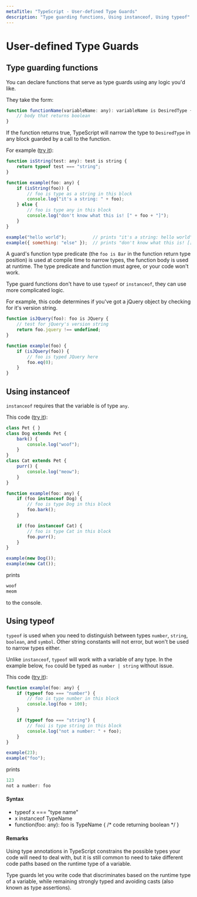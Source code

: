 ```yaml
---
metaTitle: "TypeScript - User-defined Type Guards"
description: "Type guarding functions, Using instanceof, Using typeof"
---
```


# User-defined Type Guards




## Type guarding functions


You can declare functions that serve as type guards using any logic you'd like.

They take the form:

```js
function functionName(variableName: any): variableName is DesiredType {
    // body that returns boolean
}

```

If the function returns true, TypeScript will narrow the type to `DesiredType` in any block guarded by a call to the function.

For example ([try it](https://goo.gl/xV4pLK)):

```js
function isString(test: any): test is string {
    return typeof test === "string";
}

function example(foo: any) {
    if (isString(foo)) {
        // foo is type as a string in this block
        console.log("it's a string: " + foo);
    } else {
        // foo is type any in this block
        console.log("don't know what this is! [" + foo + "]");
    }
}

example("hello world");          // prints "it's a string: hello world"
example({ something: "else" });  // prints "don't know what this is! [[object Object]]"

```

A guard's function type predicate (the `foo is Bar` in the function return type position) is used at compile time to narrow types, the function body is used at runtime.  The type predicate and function must agree, or your code won't work.

Type guard functions don't have to use `typeof` or `instanceof`, they can use more complicated logic.

For example, this code determines if you've got a jQuery object by checking for it's version string.

```js
function isJQuery(foo): foo is JQuery {
    // test for jQuery's version string
    return foo.jquery !== undefined;
}

function example(foo) {
    if (isJQuery(foo)) {
        // foo is typed JQuery here
        foo.eq(0);
    }
}

```



## Using instanceof


`instanceof` requires that the variable is of type `any`.

This code ([try it](https://goo.gl/p7Ywos)):

```js
class Pet { }
class Dog extends Pet {
    bark() {
        console.log("woof");
    }
}
class Cat extends Pet {
    purr() {
        console.log("meow");
    }
}

function example(foo: any) {
    if (foo instanceof Dog) {
        // foo is type Dog in this block
        foo.bark();
    }

    if (foo instanceof Cat) {
        // foo is type Cat in this block
        foo.purr();
    }
}

example(new Dog());
example(new Cat());

```

prints

```js
woof
meom

```

to the console.



## Using typeof


`typeof` is used when you need to distinguish between types `number`, `string`, `boolean`, and `symbol`.  Other string constants will not error, but won't be used to narrow types either.

Unlike `instanceof`, `typeof` will work with a variable of any type.  In the example below, `foo` could be typed as `number | string` without issue.

This code ([try it](https://goo.gl/a9zg07)):

```js
function example(foo: any) {
    if (typeof foo === "number") {
        // foo is type number in this block
        console.log(foo + 100);
    }

    if (typeof foo === "string") {
        // fooi is type string in this block
        console.log("not a number: " + foo);
    }
}

example(23);
example("foo");

```

prints

```js
123
not a number: foo

```



#### Syntax


- typeof x === "type name"
- x instanceof TypeName
- function(foo: any): foo is TypeName { /* code returning boolean */ }



#### Remarks


Using type annotations in TypeScript constrains the possible types your code will need to deal with, but it is still common to need to take different code paths based on the runtime type of a variable.

Type guards let you write code that discriminates based on the runtime type of a variable, while remaining strongly typed and avoiding casts (also known as type assertions).

